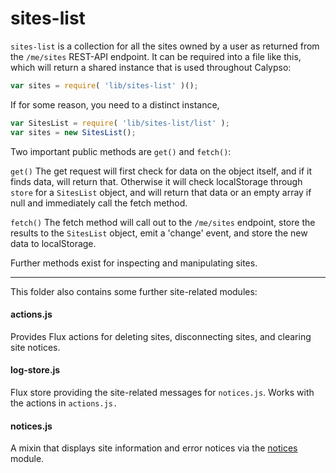 sites-list
==========

`sites-list` is a collection for all the sites owned by a user as returned from the `/me/sites` REST-API endpoint. It can be required into a file like this, which will return a shared instance that is used throughout Calypso:

```js
var sites = require( 'lib/sites-list' )();
```

If for some reason, you need to a distinct instance,

```js
var SitesList = require( 'lib/sites-list/list' );
var sites = new SitesList();
```

Two important public methods are `get()` and `fetch()`:

`get()`
The get request will first check for data on the object itself, and if it finds data, will return that. Otherwise it will check localStorage through `store` for a `SitesList` object, and will return that data or an empty array if null and immediately call the fetch method.

`fetch()`
The fetch method will call out to the `/me/sites` endpoint, store the results to the `SitesList` object, emit a 'change' event, and store the new data to localStorage.

Further methods exist for inspecting and manipulating sites.

---

This folder also contains some further site-related modules:

#### actions.js

Provides Flux actions for deleting sites, disconnecting sites, and clearing site notices.

#### log-store.js

Flux store providing the site-related messages for `notices.js`. Works with the actions in `actions.js.`

#### notices.js

A mixin that displays site information and error notices via the [notices](/client/notices) module.
